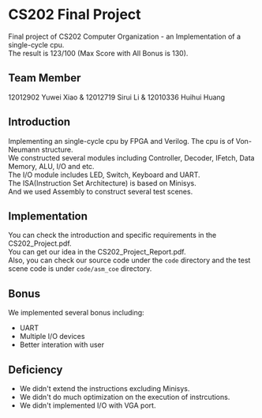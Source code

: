 # CS202 Final Project
Final project of CS202 Computer Organization - an Implementation of a single-cycle cpu.  
The result is 123/100 (Max Score with All Bonus is 130).

## Team Member
12012902 Yuwei Xiao & 12012719 Sirui Li & 12010336 Huihui Huang

## Introduction
Implementing an single-cycle cpu by FPGA and Verilog. The cpu is of Von-Neumann structure.  
We constructed several modules including Controller, Decoder, IFetch, Data Memory, ALU, I/O and etc.  
The I/O module includes LED, Switch, Keyboard and UART.  
The ISA(Instruction Set Architecture) is based on Minisys.  
And we used Assembly to construct several test scenes.

## Implementation
You can check the introduction and specific requirements in the CS202_Project.pdf.  
You can get our idea in the CS202_Project_Report.pdf.  
Also, you can check our source code under the `code` directory and the test scene code is under `code/asm_coe` directory.

## Bonus 
We implemented several bonus including:
* UART
* Multiple I/O devices 
* Better interation with user

## Deficiency
* We didn't extend the instructions excluding Minisys.
* We didn't do much optimization on the execution of instrcutions.
* We didn't implemented I/O with VGA port.
